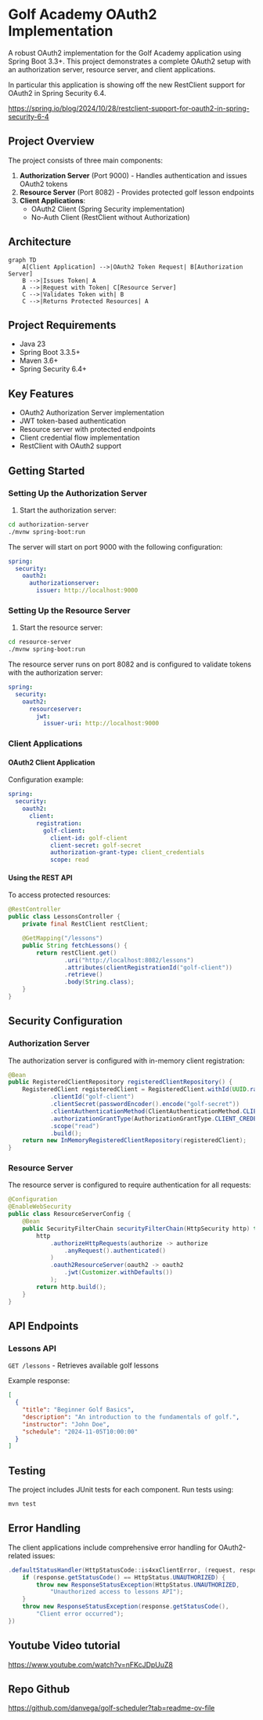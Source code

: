 # Golf Academy OAuth2 Implementation

A robust OAuth2 implementation for the Golf Academy application using Spring Boot 3.3+. This project demonstrates a complete OAuth2 setup with an authorization server, resource server, and client applications.

In particular this application is showing off the new RestClient support for OAuth2 in Spring Security 6.4. 

https://spring.io/blog/2024/10/28/restclient-support-for-oauth2-in-spring-security-6-4

## Project Overview

The project consists of three main components:

1. **Authorization Server** (Port 9000) - Handles authentication and issues OAuth2 tokens
2. **Resource Server** (Port 8082) - Provides protected golf lesson endpoints
3. **Client Applications**:
    - OAuth2 Client (Spring Security implementation)
    - No-Auth Client (RestClient without Authorization)

## Architecture

```mermaid
graph TD
    A[Client Application] -->|OAuth2 Token Request| B[Authorization Server]
    B -->|Issues Token| A
    A -->|Request with Token| C[Resource Server]
    C -->|Validates Token with| B
    C -->|Returns Protected Resources| A
```

## Project Requirements

- Java 23
- Spring Boot 3.3.5+
- Maven 3.6+
- Spring Security 6.4+

## Key Features

- OAuth2 Authorization Server implementation
- JWT token-based authentication
- Resource server with protected endpoints
- Client credential flow implementation
- RestClient with OAuth2 support

## Getting Started

### Setting Up the Authorization Server

1. Start the authorization server:

```bash
cd authorization-server
./mvnw spring-boot:run
```

The server will start on port 9000 with the following configuration:

```yaml
spring:
  security:
    oauth2:
      authorizationserver:
        issuer: http://localhost:9000
```

### Setting Up the Resource Server

1. Start the resource server:

```bash
cd resource-server
./mvnw spring-boot:run
```

The resource server runs on port 8082 and is configured to validate tokens with the authorization server:

```yaml
spring:
  security:
    oauth2:
      resourceserver:
        jwt:
          issuer-uri: http://localhost:9000
```

### Client Applications

#### OAuth2 Client Application

Configuration example:

```yaml
spring:
  security:
    oauth2:
      client:
        registration:
          golf-client:
            client-id: golf-client
            client-secret: golf-secret
            authorization-grant-type: client_credentials
            scope: read
```

#### Using the REST API

To access protected resources:

```java
@RestController
public class LessonsController {
    private final RestClient restClient;

    @GetMapping("/lessons")
    public String fetchLessons() {
        return restClient.get()
                .uri("http://localhost:8082/lessons")
                .attributes(clientRegistrationId("golf-client"))
                .retrieve()
                .body(String.class);
    }
}
```

## Security Configuration

### Authorization Server

The authorization server is configured with in-memory client registration:

```java
@Bean
public RegisteredClientRepository registeredClientRepository() {
    RegisteredClient registeredClient = RegisteredClient.withId(UUID.randomUUID().toString())
            .clientId("golf-client")
            .clientSecret(passwordEncoder().encode("golf-secret"))
            .clientAuthenticationMethod(ClientAuthenticationMethod.CLIENT_SECRET_BASIC)
            .authorizationGrantType(AuthorizationGrantType.CLIENT_CREDENTIALS)
            .scope("read")
            .build();
    return new InMemoryRegisteredClientRepository(registeredClient);
}
```

### Resource Server

The resource server is configured to require authentication for all requests:

```java
@Configuration
@EnableWebSecurity
public class ResourceServerConfig {
    @Bean
    public SecurityFilterChain securityFilterChain(HttpSecurity http) throws Exception {
        http
            .authorizeHttpRequests(authorize -> authorize
                .anyRequest().authenticated()
            )
            .oauth2ResourceServer(oauth2 -> oauth2
                .jwt(Customizer.withDefaults())
            );
        return http.build();
    }
}
```

## API Endpoints

### Lessons API

`GET /lessons` - Retrieves available golf lessons

Example response:
```json
[
  {
    "title": "Beginner Golf Basics",
    "description": "An introduction to the fundamentals of golf.",
    "instructor": "John Doe",
    "schedule": "2024-11-05T10:00:00"
  }
]
```

## Testing

The project includes JUnit tests for each component. Run tests using:

```bash
mvn test
```

## Error Handling

The client applications include comprehensive error handling for OAuth2-related issues:

```java
.defaultStatusHandler(HttpStatusCode::is4xxClientError, (request, response) -> {
    if (response.getStatusCode() == HttpStatus.UNAUTHORIZED) {
        throw new ResponseStatusException(HttpStatus.UNAUTHORIZED, 
            "Unauthorized access to lessons API");
    }
    throw new ResponseStatusException(response.getStatusCode(), 
        "Client error occurred");
})
```
## Youtube Video tutorial

https://www.youtube.com/watch?v=nFKcJDpUuZ8

## Repo Github

https://github.com/danvega/golf-scheduler?tab=readme-ov-file